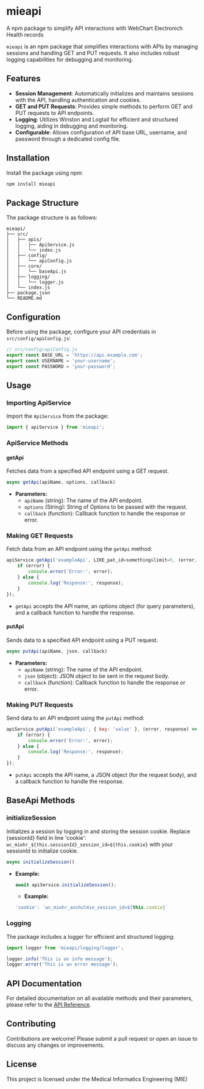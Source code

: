 
# mieapi
A npm package to simplify API interactions with WebChart Electronich Health records

`mieapi` is an npm package that simplifies interactions with APIs by managing sessions and handling GET and PUT requests. It also includes robust logging capabilities for debugging and monitoring.

## Features

- **Session Management**: Automatically initializes and maintains sessions with the API, handling authentication and cookies.
- **GET and PUT Requests**: Provides simple methods to perform GET and PUT requests to API endpoints.
- **Logging**: Utilizes Winston and Logtail for efficient and structured logging, aiding in debugging and monitoring.
- **Configurable**: Allows configuration of API base URL, username, and password through a dedicated config file.

## Installation

Install the package using npm:

```sh
npm install mieapi
```

## Package Structure

The package structure is as follows:

```
mieapi/
├── src/
│   ├── apis/
│   │   ├── ApiService.js
│   │   └── index.js
│   ├── config/
│   │   └── apiConfig.js
│   ├── core/
│   │   └── baseApi.js
│   ├── logging/
│   │   └── logger.js
│   └── index.js
├── package.json
└── README.md
```

## Configuration

Before using the package, configure your API credentials in `src/config/apiConfig.js`:

```javascript
// src/config/apiConfig.js
export const BASE_URL = 'https://api.example.com';
export const USERNAME = 'your-username';
export const PASSWORD = 'your-password';
```

## Usage

### Importing ApiService

Import the `ApiService` from the package:

```javascript
import { apiService } from 'mieapi';
```
### ApiService Methods

#### getApi

Fetches data from a specified API endpoint using a GET request.

```javascript
async getApi(apiName, options, callback)
```
- **Parameters:**
  - `apiName` (string): The name of the API endpoint.
  - `options` (String): String of Options to be passed with the request.
  - `callback` (function): Callback function to handle the response or error.

### Making GET Requests


Fetch data from an API endpoint using the `getApi` method:

```javascript
apiService.getApi('exampleApi', LIKE_pat_id=something&limit=5, (error, response) => {
    if (error) {
        console.error('Error:', error);
    } else {
        console.log('Response:', response);
    }
});
```

- `getApi` accepts the API name, an options object (for query parameters), and a callback function to handle the response.

#### putApi

Sends data to a specified API endpoint using a PUT request.

```javascript
async putApi(apiName, json, callback)
```

- **Parameters:**
  - `apiName` (string): The name of the API endpoint.
  - `json` (object): JSON object to be sent in the request body.
  - `callback` (function): Callback function to handle the response or error.

### Making PUT Requests

Send data to an API endpoint using the `putApi` method:

```javascript
apiService.putApi('exampleApi', { key: 'value' }, (error, response) => {
    if (error) {
        console.error('Error:', error);
    } else {
        console.log('Response:', response);
    }
});
```

- `putApi` accepts the API name, a JSON object (for the request body), and a callback function to handle the response.

## BaseApi Methods

### initializeSession

Initializes a session by logging in and storing the session cookie. Replace {sessionId} field in line 'cookie': `wc_miehr_${this.sessionId}_session_id=${this.cookie}` with your sessionId to initialize cookie.

```javascript
async initializeSession()
```

- **Example:**
  ```javascript
  await apiService.initializeSession();
  ```
  - **Example:**
  ```javascript
  'cookie': `wc_miehr_anshulmie_session_id=${this.cookie}`
  ```



### Logging

The package includes a logger for efficient and structured logging:

```javascript
import logger from 'mieapi/logging/logger';

logger.info('This is an info message');
logger.error('This is an error message');
```

## API Documentation

For detailed documentation on all available methods and their parameters, please refer to the [API Reference](https://github.com/abroa01/mie-webChartApi).

## Contributing

Contributions are welcome! Please submit a pull request or open an issue to discuss any changes or improvements.

## License

This project is licensed under the Medical Informatics Engineering (MIE)